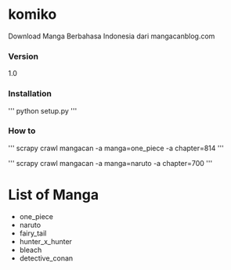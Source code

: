 # komiko
Download Manga Berbahasa Indonesia dari mangacanblog.com

### Version
1.0

### Installation
''' python setup.py '''

### How to
''' scrapy crawl mangacan -a manga=one_piece -a chapter=814 '''

''' scrapy crawl mangacan -a manga=naruto -a chapter=700 '''

# List of Manga
* one_piece
* naruto
* fairy_tail
* hunter_x_hunter
* bleach
* detective_conan